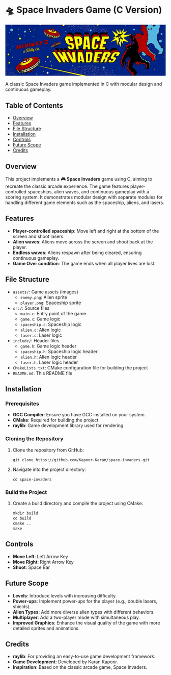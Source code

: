 # 🛸 Space Invaders Game (C Version)

![Banner Image](./assets/bannerImage.png)

A classic Space Invaders game implemented in C with modular design and continuous gameplay.

## Table of Contents
- [Overview](#overview)
- [Features](#features)
- [File Structure](#file-structure)
- [Installation](#installation)
- [Controls](#controls)
- [Future Scope](#future-scope)
- [Credits](#credits)

## Overview

This project implements a **🎮 Space Invaders** game using C, aiming to recreate the classic arcade experience. The game features player-controlled spaceships, alien waves, and continuous gameplay with a scoring system. It demonstrates modular design with separate modules for handling different game elements such as the spaceship, aliens, and lasers.

## Features

- **Player-controlled spaceship**: Move left and right at the bottom of the screen and shoot lasers.
- **Alien waves**: Aliens move across the screen and shoot back at the player.
- **Endless waves**: Aliens respawn after being cleared, ensuring continuous gameplay.
- **Game Over condition**: The game ends when all player lives are lost.

## File Structure

- `assets/`: Game assets (images)
  - `enemy.png`: Alien sprite
  - `player.png`: Spaceship sprite
- `src/`: Source files
  - `main.c`: Entry point of the game
  - `game.c`: Game logic
  - `spaceship.c`: Spaceship logic
  - `alien.c`: Alien logic
  - `laser.c`: Laser logic
- `include/`: Header files
  - `game.h`: Game logic header
  - `spaceship.h`: Spaceship logic header
  - `alien.h`: Alien logic header
  - `laser.h`: Laser logic header
- `CMakeLists.txt`: CMake configuration file for building the project
- `README.md`: This README file

## Installation

### Prerequisites

- **GCC Compiler**: Ensure you have GCC installed on your system.
- **CMake**: Required for building the project.
- **raylib**: Game development library used for rendering.

### Cloning the Repository

1. Clone the repository from GitHub:
    ```
    git clone https://github.com/Kapoor-Karan/space-invaders.git
    ```
2. Navigate into the project directory:
    ```
    cd space-invaders
    ```

### Build the Project

1. Create a build directory and compile the project using CMake:
    ```
    mkdir build
    cd build
    cmake ..
    make
    ```

## Controls

- **Move Left**: Left Arrow Key
- **Move Right**: Right Arrow Key
- **Shoot**: Space Bar

## Future Scope

- **Levels**: Introduce levels with increasing difficulty.
- **Power-ups**: Implement power-ups for the player (e.g., double lasers, shields).
- **Alien Types**: Add more diverse alien types with different behaviors.
- **Multiplayer**: Add a two-player mode with simultaneous play.
- **Improved Graphics**: Enhance the visual quality of the game with more detailed sprites and animations.

## Credits

- **raylib**: For providing an easy-to-use game development framework.
- **Game Development**: Developed by Karan Kapoor.
- **Inspiration**: Based on the classic arcade game, Space Invaders.
